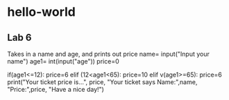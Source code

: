 # hello-world
## Lab 6
Takes in a name and age, and prints out price
name= input("Input your name")
age1= int(input("age"))
price=0

if(age1<=12):
    price=6
elif (12<age1<65):
    price=10
elif v(age1>=65):
    price=6
print("Your ticket price is...", price, "Your ticket says Name:",name, "Price:",price, "Have a nice day!")

